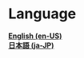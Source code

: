 # Language
**[English (en-US)](https://github.com/7happy7/YT-ad-remover/tree/en-US)**<br>
**[日本語 (ja-JP)](https://github.com/7happy7/YT-ad-remover/tree/ja-JP)**
